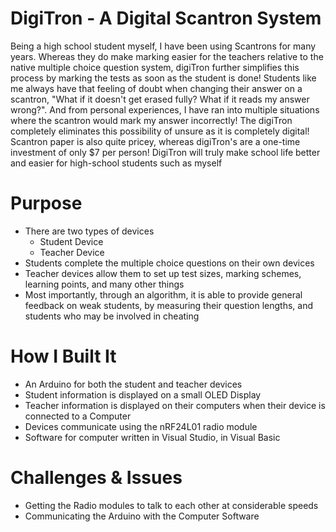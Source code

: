 # DigiTron - A Digital Scantron System
Being a high school student myself, I have been using Scantrons for many years. Whereas they do make marking easier for the teachers relative to the native multiple choice question system, digiTron further simplifies this process by marking the tests as soon as the student is done! Students like me always have that feeling of doubt when changing their answer on a scantron, "What if it doesn't get erased fully? What if it reads my answer wrong?". And from personal experiences, I have ran into multiple situations where the scantron would mark my answer incorrectly! The digiTron completely eliminates this possibility of unsure as it is completely digital! Scantron paper is also quite pricey, whereas digiTron's are a one-time investment of only $7 per person! DigiTron will truly make school life better and easier for high-school students such as myself



# Purpose
* There are two types of devices
    * Student Device
    * Teacher Device
* Students complete the multiple choice questions on their own devices
* Teacher devices allow them to set up test sizes, marking schemes, learning points, and many other things
* Most importantly, through an algorithm, it is able to provide general feedback on weak students, by measuring their question lengths, and students who may be involved in cheating

# How I Built It
* An Arduino for both the student and teacher devices
* Student information is displayed on a small OLED Display
* Teacher information is displayed on their computers when their device is connected to a Computer
* Devices communicate using the nRF24L01 radio module
* Software for computer written in Visual Studio, in Visual Basic

# Challenges & Issues
* Getting the Radio modules to talk to each other at considerable speeds
* Communicating the Arduino with the Computer Software
